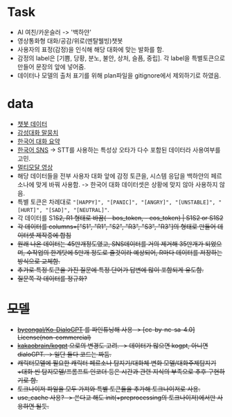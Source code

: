 # Task
- AI 여친/카운슬러 -> '백하얀'
- 영상통화형 대화/공감/위로(멘탈웰빙)챗봇
- 사용자의 표정(감정)을 인식해 해당 대화에 맞는 발화를 함.
- 감정의 label은 [기쁨, 당황, 분노, 불안, 상처, 슬픔, 중립]. 각 label을 특별토큰으로 만들어 문장의 앞에 넣어줌.
- 데이터나 모델의 출처 표기를 위해 plan파일을 gitignore에서 제외하기로 하였음.

# data
- [챗봇 데이터](https://github.com/songys/Chatbot_data)
- [감성대화 말뭉치](https://aihub.or.kr/aidata/7978) 
- [한국어 대화 요약](https://aihub.or.kr/aidata/30714)
- [한국어 SNS](https://aihub.or.kr/aidata/30718) -> STT를 사용하는 특성상 오타가 다수 포함된 데이터라 사용여부를 고민.
- [멀티모달 영상](https://aihub.or.kr/aidata/137)
- 해당 데이터들을 전부 사용자 대화 앞에 감정 토큰을, 시스템 응답을 백하얀의 페르소나에 맞게 바꿔 사용함. -> 한국어 대화 데이터셋은 상황에 맞지 않아 사용하지 않음.
- 특별 토큰은 차례대로 `"[HAPPY]", "[PANIC]", "[ANGRY]", "[UNSTABLE]", "[HURT]", "[SAD]", "[NEUTRAL]"`.
- 각 데이터를 S1<s>S2<s>, R1</s> 형태로 바꿈(<s> - bos_token, </s> - eos_token) | S1<s>S2<s> or S1<s>S2</s>
- 각 데이터를 columns=["S1", "R1", "S2", "R3", "S3", "R3"]의 형태로 만들어 데이터셋 제작중에 합침
- 원래 나온 데이터는 45만개정도였고, SNS데이터를 거의 제거해 35만개가 되었으며, 수작업의 한계탓에 5만개 정도로 줄것이라 예상되어, R마다 데이터를 저장하는 방식으로 교체함.
- 추가로 특정 토큰을 가진 질문에 특정 단어가 답변에 많이 포함되게 유도함.
- 질문쪽 각 데이터를 정규화?

# 모델
- [byeongal/Ko-DialoGPT](https://huggingface.co/byeongal/Ko-DialoGPT) 를 파인튜닝해 사용 -> [cc-by-nc-sa-4.0] License(non-commercial)
- [kakaobrain/kogpt](https://huggingface.co/kakaobrain/kogpt) 으로의 변경도 고려. -> 데이터가 많으면 kogpt, 아니면 dialoGPT. -> 일단 둘다 코드는 짜둠.
- 캐릭터모델에 필요한 캐릭터 페르소나 탐지기/대화체 변화 모델/대화주제탐지기+대화 씬 탐지모델/프롬프트 인코더 등은 시간과 관련 지식의 부족으로 추후 구현하기로 함.
- 토크나이저 파일을 모두 가져와 특별 토큰들을 추가해 토크나이저로 사용.
- use_cache 사용? -> 쓴다고 해도 init(+preprocessing의 토크나이저)에서만 사용하면 될듯. 

